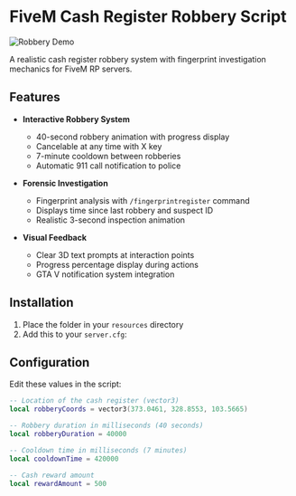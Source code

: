 # FiveM Cash Register Robbery Script

![Robbery Demo]([https://i.imgur.com/example.jpg](https://www.youtube.com/watch?v=hCUFaY3nf_4))

A realistic cash register robbery system with fingerprint investigation mechanics for FiveM RP servers.

## Features

- **Interactive Robbery System**
  - 40-second robbery animation with progress display
  - Cancelable at any time with X key
  - 7-minute cooldown between robberies
  - Automatic 911 call notification to police

- **Forensic Investigation**
  - Fingerprint analysis with `/fingerprintregister` command
  - Displays time since last robbery and suspect ID
  - Realistic 3-second inspection animation

- **Visual Feedback**
  - Clear 3D text prompts at interaction points
  - Progress percentage display during actions
  - GTA V notification system integration

## Installation

1. Place the folder in your `resources` directory
2. Add this to your `server.cfg`:


## Configuration

Edit these values in the script:

```lua
-- Location of the cash register (vector3)
local robberyCoords = vector3(373.0461, 328.8553, 103.5665)

-- Robbery duration in milliseconds (40 seconds)
local robberyDuration = 40000

-- Cooldown time in milliseconds (7 minutes)
local cooldownTime = 420000

-- Cash reward amount
local rewardAmount = 500
